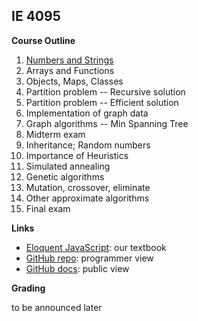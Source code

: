 ﻿## IE 4095

**Course Outline**

1. [Numbers and Strings](https://maeyler.github.io/opt/work/First%20Week)
2. Arrays and Functions
3. Objects, Maps, Classes
4. Partition problem -- Recursive solution
5. Partition problem -- Efficient solution
6. Implementation of graph data
7. Graph algorithms -- Min Spanning Tree
8. Midterm exam
9. Inheritance; Random numbers
10. Importance of Heuristics
11. Simulated annealing
12. Genetic algorithms
13. Mutation, crossover, eliminate
14. Other approximate algorithms
15. Final exam


**Links**

* [Eloquent JavaScript](http://eloquentjavascript.net/): our textbook
* [GitHub repo](https://github.com/maeyler/opt/): programmer view
* [GitHub docs](https://maeyler.github.io/opt/): public view


**Grading**

to be announced later

